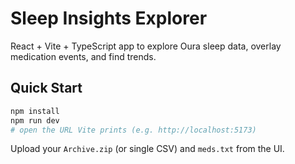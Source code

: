 # Sleep Insights Explorer

React + Vite + TypeScript app to explore Oura sleep data, overlay medication events, and find trends.

## Quick Start
```bash
npm install
npm run dev
# open the URL Vite prints (e.g. http://localhost:5173)
```
Upload your `Archive.zip` (or single CSV) and `meds.txt` from the UI.
